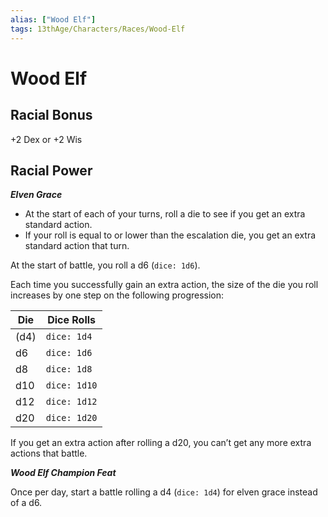 ```yaml
---
alias: ["Wood Elf"]
tags: 13thAge/Characters/Races/Wood-Elf
---
```

# Wood Elf

## Racial Bonus

+2 Dex or +2 Wis

## Racial Power

*__Elven Grace__*

- At the start of each of your turns, roll a die to see if you get an extra standard action.
- If your roll is equal to or lower than the escalation die, you get an extra standard action that turn.

At the start of battle, you roll a d6 (`dice: 1d6`).

Each time you successfully gain an extra action, the size of the die you roll increases by one step on the following progression:

| Die  | Dice Rolls |
| ---- | ------------- |
| (d4) | `dice: 1d4`   |
| d6   | `dice: 1d6`   |
| d8   | `dice: 1d8`   |
| d10  | `dice: 1d10`  |
| d12  | `dice: 1d12`  |
| d20  | `dice: 1d20`              |

If you get an extra action after rolling a d20, you can’t get any more extra actions that battle.

*__Wood Elf Champion Feat__*

Once per day, start a battle rolling a d4 (`dice: 1d4`) for elven grace instead of a d6.
